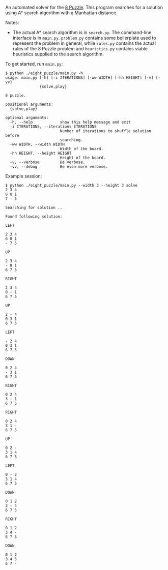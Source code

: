 An automated solver for the [8 Puzzle](https://en.wikipedia.org/wiki/15_puzzle). This program searches for a solution
using A* search algorithm with a Manhattan distance.

Notes:

* The actual A* search algorithm is in `search.py`. The command-line interface is in `main.py`.
`problem.py` contains some boilerplate used to represent the problem in general, while `rules.py` contains the
actual rules of the 8 Puzzle problem and `heuristics.py` contains viable heuristics supplied to the search algorithm.


To get started, run `main.py`:

```
$ python ./eight_puzzle/main.py -h
usage: main.py [-h] [-i ITERATIONS] [-ww WIDTH] [-hh HEIGHT] [-v] [-vv]
               {solve,play}

8 puzzle.

positional arguments:
  {solve,play}

optional arguments:
  -h, --help            show this help message and exit
  -i ITERATIONS, --iterations ITERATIONS
                        Number of iterations to shuffle solution before
                        searching.
  -ww WIDTH, --width WIDTH
                        Width of the board.
  -hh HEIGHT, --height HEIGHT
                        Height of the board.
  -v, --verbose         Be verbose.
  -vv, --debug          Be even more verbose.
```

Example session:

```
$ python ./eight_puzzle/main.py --width 3 --height 3 solve
2 3 4
6 0 1
7 - 5

Searching for solution ..

Found following solution:

LEFT

2 3 4
6 0 1
- 7 5

UP

2 3 4
- 0 1
6 7 5

RIGHT

2 3 4
0 - 1
6 7 5

UP

2 - 4
0 3 1
6 7 5

LEFT

- 2 4
0 3 1
6 7 5

DOWN

0 2 4
- 3 1
6 7 5

RIGHT

0 2 4
3 - 1
6 7 5

RIGHT

0 2 4
3 1 -
6 7 5

UP

0 2 -
3 1 4
6 7 5

LEFT

0 - 2
3 1 4
6 7 5

DOWN

0 1 2
3 - 4
6 7 5

RIGHT

0 1 2
3 4 -
6 7 5

DOWN

0 1 2
3 4 5
6 7 -
```
